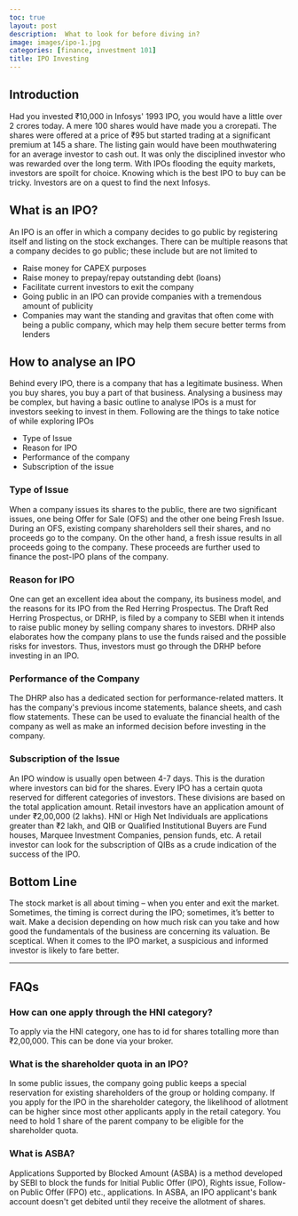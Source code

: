 ```yaml
---
toc: true
layout: post
description:  What to look for before diving in?
image: images/ipo-1.jpg
categories: [finance, investment 101]
title: IPO Investing
---
```


## Introduction

Had you invested ₹10,000 in Infosys' 1993 IPO, you would have a little over 2 crores today. A mere 100 shares would have made you a crorepati. The shares were offered at a price of ₹95 but started trading at a significant premium at 145 a share. The listing gain would have been mouthwatering for an average investor to cash out. It was only the disciplined investor who was rewarded over the long term. With IPOs flooding the equity markets, investors are spoilt for choice. Knowing which is the best IPO to buy can be tricky. Investors are on a quest to find the next Infosys.

## What is an IPO?

An IPO is an offer in which a company decides to go public by registering itself and listing on the stock exchanges. There can be multiple reasons that a company decides to go public; these include but are not limited to

- Raise money for CAPEX purposes
- Raise money to prepay/repay outstanding debt (loans)
- Facilitate current investors to exit the company
- Going public in an IPO can provide companies with a tremendous amount of publicity
- Companies may want the standing and gravitas that often come with being a public company, which may help them secure better terms from lenders

## How to analyse an IPO

Behind every IPO, there is a company that has a legitimate business. When you buy shares, you buy a part of that business. Analysing a business may be complex, but having a basic outline to analyse IPOs is a must for investors seeking to invest in them. Following are the things to take notice of while exploring IPOs

- Type of Issue
- Reason for IPO
- Performance of the company
- Subscription of the issue

### Type of Issue

When a company issues its shares to the public, there are two significant issues, one being Offer for Sale (OFS) and the other one being Fresh Issue. During an OFS, existing company shareholders sell their shares, and no proceeds go to the company. On the other hand, a fresh issue results in all proceeds going to the company. These proceeds are further used to finance the post-IPO plans of the company.

### Reason for IPO

One can get an excellent idea about the company, its business model, and the reasons for its IPO from the Red Herring Prospectus. The Draft Red Herring Prospectus, or DRHP, is filed by a company to SEBI when it intends to raise public money by selling company shares to investors. DRHP also elaborates how the company plans to use the funds raised and the possible risks for investors. Thus, investors must go through the DRHP before investing in an IPO.

### Performance of the Company

The DHRP also has a dedicated section for performance-related matters. It has the company's previous income statements, balance sheets, and cash flow statements. These can be used to evaluate the financial health of the company as well as make an informed decision before investing in the company.

### Subscription of the Issue

An IPO window is usually open between 4-7 days. This is the duration where investors can bid for the shares. Every IPO has a certain quota reserved for different categories of investors. These divisions are based on the total application amount. Retail investors have an application amount of under ₹2,00,000 (2 lakhs). HNI or High Net Individuals are applications greater than ₹2 lakh, and QIB or Qualified Institutional Buyers are Fund houses, Marquee Investment Companies, pension funds, etc. A retail investor can look for the subscription of QIBs as a crude indication of the success of the IPO.

## Bottom Line

The stock market is all about timing – when you enter and exit the market. Sometimes, the timing is correct during the IPO; sometimes, it’s better to wait. Make a decision depending on how much risk can you take and how good the fundamentals of the business are concerning its valuation. Be sceptical. When it comes to the IPO market, a suspicious and informed investor is likely to fare better.

---


## FAQs

### How can one apply through the HNI category?

To apply via the HNI category, one has to id for shares totalling more than ₹2,00,000. This can be done via your broker.

### What is the shareholder quota in an IPO?

In some public issues, the company going public keeps a special reservation for existing shareholders of the group or holding company. If you apply for the IPO in the shareholder category, the likelihood of allotment can be higher since most other applicants apply in the retail category. You need to hold 1 share of the parent company to be eligible for the shareholder quota.

### What is ASBA?

Applications Supported by Blocked Amount (ASBA) is a method developed by SEBI to block the funds for Initial Public Offer (IPO), Rights issue, Follow-on Public Offer (FPO) etc., applications. In ASBA, an IPO applicant's bank account doesn't get debited until they receive the allotment of shares.


